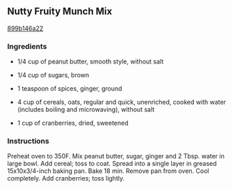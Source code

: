 ## Nutty Fruity Munch Mix

[899b146a22](http://www.kraftrecipes.com/recipes/nutty-fruity-munch-mix-88130.aspx)

### Ingredients

 - 1/4 cup of peanut butter, smooth style, without salt

 - 1/4 cup of sugars, brown

 - 1 teaspoon of spices, ginger, ground

 - 4 cup of cereals, oats, regular and quick, unenriched, cooked with water (includes boiling and microwaving), without salt

 - 1 cup of cranberries, dried, sweetened

### Instructions

Preheat oven to 350F. Mix peanut butter, sugar, ginger and 2 Tbsp. water in large bowl. Add cereal; toss to coat. Spread into a single layer in greased 15x10x3/4-inch baking pan. Bake 18 min. Remove pan from oven. Cool completely. Add cranberries; toss lightly.